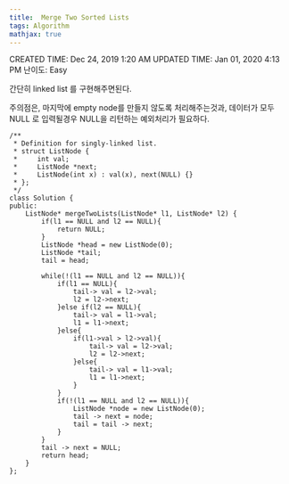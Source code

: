 ```yaml
---
title:  Merge Two Sorted Lists
tags: Algorithm
mathjax: true
---
```



CREATED TIME: Dec 24, 2019 1:20 AM
UPDATED TIME: Jan 01, 2020 4:13 PM
난이도: Easy

간단히 linked list 를 구현해주면된다.

주의점은, 마지막에 empty node를 만들지 않도록 처리해주는것과, 데이터가 모두 NULL 로 입력될경우 NULL을 리턴하는 예외처리가 필요하다.

    /**
     * Definition for singly-linked list.
     * struct ListNode {
     *     int val;
     *     ListNode *next;
     *     ListNode(int x) : val(x), next(NULL) {}
     * };
     */
    class Solution {
    public:
        ListNode* mergeTwoLists(ListNode* l1, ListNode* l2) {
            if(l1 == NULL and l2 == NULL){
                return NULL;
            }
            ListNode *head = new ListNode(0);
            ListNode *tail;
            tail = head;
            
            while(!(l1 == NULL and l2 == NULL)){
                if(l1 == NULL){
                    tail-> val = l2->val;
                    l2 = l2->next;
                }else if(l2 == NULL){
                    tail-> val = l1->val;
                    l1 = l1->next;
                }else{
                    if(l1->val > l2->val){
                        tail-> val = l2->val;
                        l2 = l2->next;
                    }else{
                        tail-> val = l1->val;
                        l1 = l1->next;
                    }
                }
                if(!(l1 == NULL and l2 == NULL)){
                    ListNode *node = new ListNode(0);
                    tail -> next = node;
                    tail = tail -> next;
                }
            }
            tail -> next = NULL;
            return head;
        }
    };